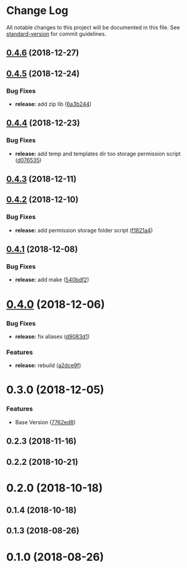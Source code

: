 # Change Log

All notable changes to this project will be documented in this file. See [standard-version](https://github.com/conventional-changelog/standard-version) for commit guidelines.

<a name="0.4.6"></a>
## [0.4.6](https://github.com/klimby/e-php/compare/v0.4.5...v0.4.6) (2018-12-27)



<a name="0.4.5"></a>
## [0.4.5](https://github.com/klimby/e-php/compare/v0.4.4...v0.4.5) (2018-12-24)


### Bug Fixes

* **release:** add zip lib ([6a3b244](https://github.com/klimby/e-php/commit/6a3b244))



<a name="0.4.4"></a>
## [0.4.4](https://github.com/klimby/e-php/compare/v0.4.3...v0.4.4) (2018-12-23)


### Bug Fixes

* **release:** add temp and templates dir too storage permission script ([d076535](https://github.com/klimby/e-php/commit/d076535))



<a name="0.4.3"></a>
## [0.4.3](https://github.com/klimby/e-php/compare/v0.4.2...v0.4.3) (2018-12-11)



<a name="0.4.2"></a>
## [0.4.2](https://github.com/klimby/e-php/compare/v0.4.1...v0.4.2) (2018-12-10)


### Bug Fixes

* **release:** add permission storage folder script ([f1821a4](https://github.com/klimby/e-php/commit/f1821a4))



<a name="0.4.1"></a>
## [0.4.1](https://github.com/klimby/e-php/compare/v0.4.0...v0.4.1) (2018-12-08)


### Bug Fixes

* **release:** add make ([540bdf2](https://github.com/klimby/e-php/commit/540bdf2))



<a name="0.4.0"></a>
# [0.4.0](https://github.com/klimby/e-php/compare/v0.3.0...v0.4.0) (2018-12-06)


### Bug Fixes

* **release:** fix aliases ([d9083d1](https://github.com/klimby/e-php/commit/d9083d1))


### Features

* **release:** rebuild ([a2dce9f](https://github.com/klimby/e-php/commit/a2dce9f))



<a name="0.3.0"></a>
# 0.3.0 (2018-12-05)


### Features

* Base Version ([7762ed8](https://github.com/klimby/e-php/commit/7762ed8))



<a name="0.2.3"></a>
## 0.2.3 (2018-11-16)



<a name="0.2.2"></a>
## 0.2.2 (2018-10-21)



<a name="0.2.0"></a>
# 0.2.0 (2018-10-18)



<a name="0.1.4"></a>
## 0.1.4 (2018-10-18)



<a name="0.1.3"></a>
## 0.1.3 (2018-08-26)



<a name="0.1.0"></a>
# 0.1.0 (2018-08-26)
